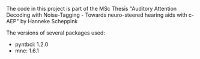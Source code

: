 The code in this project is part of the MSc Thesis "Auditory Attention Decoding with Noise-Tagging - Towards neuro-steered hearing aids with c-AEP" by Hanneke Scheppink

The versions of several packages used:

- pyntbci: 1.2.0
- mne: 1.6.1
